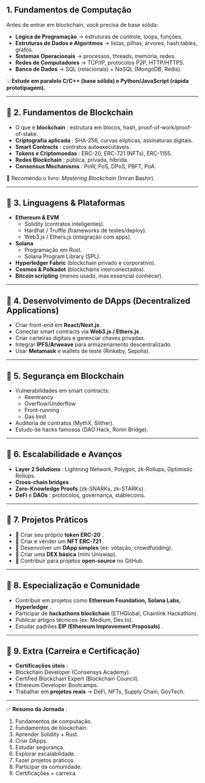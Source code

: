 ## 1. Fundamentos de Computação

Antes de entrar em blockchain, você precisa de base sólida:

* **Lógica de Programação** → estruturas de controle, loops, funções.
* **Estruturas de Dados e Algoritmos** → listas, pilhas, árvores, hash tables, grafos.
* **Sistemas Operacionais** → processos, threads, memória, redes.
* **Redes de Computadores** → TCP/IP, protocolos P2P, HTTP/HTTPS.
* **Banco de Dados** → SQL (relacionais) + NoSQL (MongoDB, Redis).

💡 **Estude em paralelo C/C++ (base sólida) e Python/JavaScript (rápida prototipagem).**

---

## 📍 2. Fundamentos de Blockchain

* O que é  **blockchain** : estrutura em blocos, hash, proof-of-work/proof-of-stake.
* **Criptografia aplicada** : SHA-256, curvas elípticas, assinaturas digitais.
* **Smart Contracts** : contratos autoexecutáveis.
* **Tokens e Criptomoedas** : ERC-20, ERC-721 (NFTs), ERC-1155.
* **Redes Blockchain** : pública, privada, híbrida.
* **Consensus Mechanisms** : PoW, PoS, DPoS, PBFT, PoA.

📖 Recomendo o livro: *Mastering Blockchain* (Imran Bashir).

---

## 📍 3. Linguagens & Plataformas

* **Ethereum & EVM**
  * Solidity (contratos inteligentes).
  * Hardhat / Truffle (frameworks de testes/deploy).
  * Web3.js / Ethers.js (integração com apps).
* **Solana**
  * Programação em Rust.
  * Solana Program Library (SPL).
* **Hyperledger Fabric** (blockchain privado e corporativo).
* **Cosmos & Polkadot** (blockchains interconectados).
* **Bitcoin scripting** (menos usado, mas essencial conhecer).

---

## 📍 4. Desenvolvimento de DApps (Decentralized Applications)

* Criar front-end em  **React/Next.js** .
* Conectar smart contracts via  **Web3.js / Ethers.js** .
* Criar carteiras digitais e gerenciar chaves privadas.
* Integrar **IPFS/Arweave** para armazenamento descentralizado.
* Usar **Metamask** e wallets de teste (Rinkeby, Sepolia).

---

## 📍 5. Segurança em Blockchain

* Vulnerabilidades em smart contracts:
  * Reentrancy
  * Overflow/Underflow
  * Front-running
  * Gas limit
* Auditoria de contratos (MythX, Slither).
* Estudo de hacks famosos (DAO Hack, Ronin Bridge).

---

## 📍 6. Escalabilidade e Avanços

* **Layer 2 Solutions** : Lightning Network, Polygon, zk-Rollups, Optimistic Rollups.
* **Cross-chain bridges** .
* **Zero-Knowledge Proofs** (zk-SNARKs, zk-STARKs).
* **DeFi** e  **DAOs** : protocolos, governança, stablecoins.

---

## 📍 7. Projetos Práticos

* 🚀 Criar seu próprio  **token ERC-20** .
* 🚀 Criar e vender um  **NFT ERC-721** .
* 🚀 Desenvolver um **DApp simples** (ex: votação, crowdfunding).
* 🚀 Criar uma **DEX básica** (mini Uniswap).
* 🚀 Contribuir para projetos **open-source** no GitHub.

---

## 📍 8. Especialização e Comunidade

* Contribuir em projetos como  **Ethereum Foundation, Solana Labs, Hyperledger** .
* Participar de **hackathons blockchain** (ETHGlobal, Chainlink Hackathon).
* Publicar artigos técnicos (ex: Medium, Dev.to).
* Estudar padrões  **EIP (Ethereum Improvement Proposals)** .

---

## 📍 9. Extra (Carreira e Certificação)

* **Certificações úteis** :
* Blockchain Developer (Consensys Academy).
* Certified Blockchain Expert (Blockchain Council).
* Ethereum Developer Bootcamps.
* Trabalhar em **projetos reais** → DeFi, NFTs, Supply Chain, GovTech.

---

✅  **Resumo da Jornada** :

1. Fundamentos de computação.
2. Fundamentos de blockchain.
3. Aprender Solidity + Rust.
4. Criar DApps.
5. Estudar segurança.
6. Explorar escalabilidade.
7. Fazer projetos práticos.
8. Participar da comunidade.
9. Certificações + carreira.

